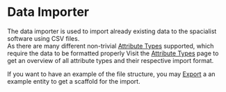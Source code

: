 # Data Importer

The data importer is used to import already existing data to the spacialist software using CSV files.   
As there are many different non-trivial [Attribute Types](./attribute-types) supported, which require the data to be formatted properly
Visit the [Attribute Types](./attribute-types) page to get an overview of all attribute types and their respective import format. 

If you want to have an example of the file structure, you may [Export](./entity.md#export-entity-tree) a an example entity to get a scaffold for the import.
